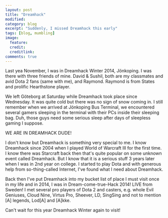 ```yaml
---
layout: post
title: "Dreamhack"
modified:
category: blog
excerpt: "Suddenly, I missed Dreamhack this early"
tags: [blog, mumbling]
image:
  feature: 
  credit: 
  creditlink: 
comments: true
---
```


Last yea November, I was in Dreamhack Winter 2014, Jönkoping. I was there with three friends of mine. David & Sushil, both are my classmates and avid Dota 2 fans (same with me), and Raymond. Raymond is from States and prolific Hearthstone player.

We left Göteborg at Saturday while Dreamhack took place since Wednesday. It was quite cold but there was no sign of snow coming in. I still remember when we arrived at Jönkoping Bus Terminal, we encountered several gamers sleeping in the terminal with their PCs inside their sleeping bag. Duh, those guys need some serious sleep after days of sleepless gaming I suppose.

WE ARE IN DREAMHACK DUDE!

I don't know but Dreamhack is something very special to me. I know Dreamhack since 2004 when I played World of Warcraft III for the first time. I know there was Starcraft back then that's quite popular on some unknown event called Dreamhack. But I know that it is a serious stuff 3 years later when I was in 2nd year on college. I started to play Dota and with generous help from so-thing-called Internet, I've found what I need about Dreamhack.

Back then I've put Dreamhack into my bucket list of place I must visit once in my life and in 2014, I was in Dream-come-true-Hack 2014! LIVE from Sweden! I met several pro players of Dota 2 and casters, e.g. whole Evil Geniuses, Cloud Nine, Virtus Pro, Sheever, LD, SingSing and not to mention [A] legends, Lod[A] and [A]kke.

Can't wait for this year Dreamhack Winter again to visit!